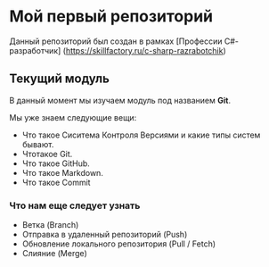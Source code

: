 # Мой первый репозиторий

Данный репозиторий был создан в рамках [Профессии C#-разработчик] (https://skillfactory.ru/c-sharp-razrabotchik)

## Текущий модуль
В данный момент мы изучаем модуль под названием **Git**.

Мы уже знаем следующие вещи:
* Что такое Сиситема Контроля Версиями и какие типы систем бывают.
* Чтотакое Git.
* Что такое GitHub.
* Что такое Markdown.
* Что такое Commit

### Что нам еще следует узнать
* Ветка (Branch)
* Отправка в удаленный репозиторий (Push)
* Обновление локального репозитория (Pull / Fetch)
* Слияние (Merge)
